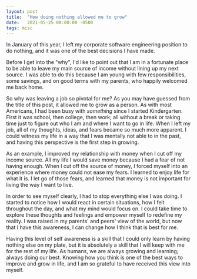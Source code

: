 ```yaml
---
layout: post
title:  "How doing nothing allowed me to grow"
date:   2021-05-25 00:00:00 -0500
tags: misc
---
```

In January of this year, I left my corporate software engineering position
to do nothing, and it was one of the best decisions I have made.

Before I get into the "why", I'd like to point out that I am in a
fortunate place to be able to leave my main source of income without
lining up my next source. I was able to do this because I am young with
few responsibilities, some savings, and on good terms with my parents,
who happily welcomed me back home.

So why was leaving a job so pivotal for me? As you may have guessed
from the title of this post, it allowed me to grow as a person. As
with most Americans, I had been busy with *something* since I started
Kindergarten.  First it was school, then college, then work; all without
a break or taking time just to figure out who I am and where I want to
go in life. When I left my job, all of my thoughts, ideas, and fears
became so much more apparent. I could witness my life in a way that I
was mentally not able to in the past, and having this perspective is
the first step in growing.

As an example, I improved my relationship with money when I cut off my
income source.  All my life I would save money because I had a fear
of not having enough. When I cut off the source of money, I forced myself
into an experience where money could not ease my fears. I learned to
enjoy life for what it is. I let go of those fears, and learned that
money is not important for living the way I want to live.

In order to see myself clearly, I had to stop everything else I was doing.
I started to notice how I would react in certain situations, how I felt
throughout the day, and what my mind would focus on. I could take time
to explore these thoughts and feelings and empower myself to redefine
my reality.  I was raised in my parents' and peers' view of the world,
but now that I have this awareness, I can change how I think that is
best for me.

Having this level of self awareness is a skill that I could only learn
by having nothing else on my plate, but it is absolutely a skill that
I will keep with me for the rest of my life. As humans, we are always
growing and learning; always doing our best. Knowing how you think is
one of the best ways to improve and grow in life, and I am so grateful
to have received this view into myself.
